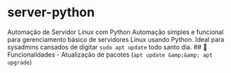 # server-python
Automação de Servidor Linux com Python  Automação simples e funcional para gerenciamento básico de servidores Linux usando Python.   Ideal para sysadmins cansados de digitar `sudo apt update` todo santo dia.  ## 🚀 Funcionalidades  - Atualização de pacotes (`apt update &amp;&amp; apt upgrade`)

